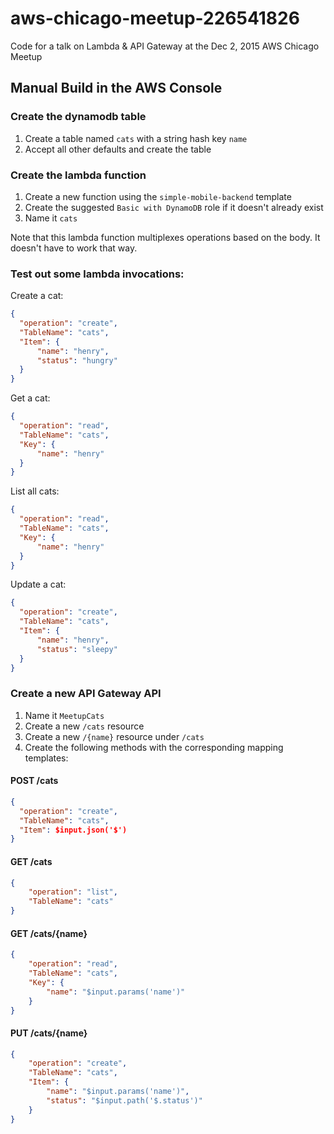 # aws-chicago-meetup-226541826
Code for a talk on Lambda &amp; API Gateway at the Dec 2, 2015 AWS Chicago Meetup


## Manual Build in the AWS Console

### Create the dynamodb table

1. Create a table named `cats` with a string hash key `name`
2. Accept all other defaults and create the table

### Create the lambda function

1. Create a new function using the `simple-mobile-backend` template
2. Create the suggested `Basic with DynamoDB` role if it doesn't already exist
3. Name it `cats`

Note that this lambda function multiplexes operations based on the body. It
doesn't have to work that way.


### Test out some lambda invocations:

Create a cat:
```JSON
{
  "operation": "create",
  "TableName": "cats",
  "Item": {
      "name": "henry",
      "status": "hungry"
  }
}
```

Get a cat:
```JSON
{
  "operation": "read",
  "TableName": "cats",
  "Key": {
      "name": "henry"
  }
}
```

List all cats:
```JSON
{
  "operation": "read",
  "TableName": "cats",
  "Key": {
      "name": "henry"
  }
}
```


Update a cat:
```JSON
{
  "operation": "create",
  "TableName": "cats",
  "Item": {
      "name": "henry",
      "status": "sleepy"
  }
}
```

### Create a new API Gateway API

1. Name it `MeetupCats`
2. Create a new `/cats` resource
3. Create a new `/{name}` resource under `/cats`
4. Create the following methods with the corresponding mapping templates:

#### POST /cats

```JSON
{
  "operation": "create",
  "TableName": "cats",
  "Item": $input.json('$')
}
```

#### GET /cats

```JSON
{
    "operation": "list",
    "TableName": "cats"
}
```

#### GET /cats/{name}

```JSON
{
    "operation": "read",
    "TableName": "cats",
    "Key": {
        "name": "$input.params('name')"
    }
}
```

#### PUT /cats/{name}

```JSON
{
    "operation": "create",
    "TableName": "cats",
    "Item": {
        "name": "$input.params('name')",
        "status": "$input.path('$.status')"
    }
}
```